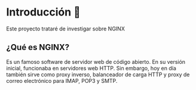 # Introducción  📌
Este proyecto trataré de investigar sobre NGINX

## ¿Qué es NGINX?
Es un famoso software de servidor web de código abierto. En su versión inicial, funcionaba en servidores web HTTP. Sin embargo, hoy en día también sirve como proxy inverso, balanceador de carga HTTP y proxy de correo electrónico para IMAP, POP3 y SMTP.
